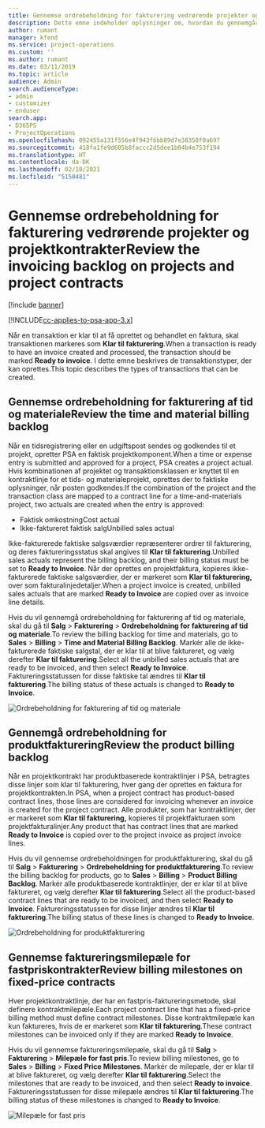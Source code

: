 ```yaml
---
title: Gennemse ordrebeholdning for fakturering vedrørende projekter og projektkontrakter
description: Dette emne indeholder oplysninger om, hvordan du gennemgår tid, udgifter og produktbeholdninger, og hvordan du markerer dem som klar til fakturering.
author: rumant
manager: kfend
ms.service: project-operations
ms.custom: ''
ms.author: rumant
ms.date: 03/11/2019
ms.topic: article
audience: Admin
search.audienceType:
- admin
- customizer
- enduser
search.app:
- D365PS
- ProjectOperations
ms.openlocfilehash: 092455a131f556e4f943f6bb89d7e38358f0a697
ms.sourcegitcommit: 418fa1fe9d605b8faccc2d5dee1b04b4e753f194
ms.translationtype: HT
ms.contentlocale: da-DK
ms.lasthandoff: 02/10/2021
ms.locfileid: "5150481"
---
```

# <a name="review-the-invoicing-backlog-on-projects-and-project-contracts"></a><span data-ttu-id="e6e02-103">Gennemse ordrebeholdning for fakturering vedrørende projekter og projektkontrakter</span><span class="sxs-lookup"><span data-stu-id="e6e02-103">Review the invoicing backlog on projects and project contracts</span></span>

[!include [banner](../includes/psa-now-project-operations.md)]

[!INCLUDE[cc-applies-to-psa-app-3.x](../includes/cc-applies-to-psa-app-3x.md)]

<span data-ttu-id="e6e02-104">Når en transaktion er klar til at få oprettet og behandlet en faktura, skal transaktionen markeres som **Klar til fakturering**.</span><span class="sxs-lookup"><span data-stu-id="e6e02-104">When a transaction is ready to have an invoice created and processed, the transaction should be marked **Ready to invoice**.</span></span> <span data-ttu-id="e6e02-105">I dette emne beskrives de transaktionstyper, der kan oprettes.</span><span class="sxs-lookup"><span data-stu-id="e6e02-105">This topic describes the types of transactions that can be created.</span></span>

## <a name="review-the-time-and-material-billing-backlog"></a><span data-ttu-id="e6e02-106">Gennemse ordrebeholdning for fakturering af tid og materiale</span><span class="sxs-lookup"><span data-stu-id="e6e02-106">Review the time and material billing backlog</span></span>

<span data-ttu-id="e6e02-107">Når en tidsregistrering eller en udgiftspost sendes og godkendes til et projekt, opretter PSA en faktisk projektkomponent.</span><span class="sxs-lookup"><span data-stu-id="e6e02-107">When a time or expense entry is submitted and approved for a project, PSA creates a project actual.</span></span> <span data-ttu-id="e6e02-108">Hvis kombinationen af projektet og transaktionsklassen er knyttet til en kontraktlinje for et tids- og materialeprojekt, oprettes der to faktiske oplysninger, når posten godkendes:</span><span class="sxs-lookup"><span data-stu-id="e6e02-108">If the combination of the project and the transaction class are mapped to a contract line for a time-and-materials project, two actuals are created when the entry is approved:</span></span>

- <span data-ttu-id="e6e02-109">Faktisk omkostning</span><span class="sxs-lookup"><span data-stu-id="e6e02-109">Cost actual</span></span> 
- <span data-ttu-id="e6e02-110">Ikke-faktureret faktisk salg</span><span class="sxs-lookup"><span data-stu-id="e6e02-110">Unbilled sales actual</span></span>

<span data-ttu-id="e6e02-111">Ikke-fakturerede faktiske salgsværdier repræsenterer ordrer til fakturering, og deres faktureringsstatus skal angives til **Klar til fakturering**.</span><span class="sxs-lookup"><span data-stu-id="e6e02-111">Unbilled sales actuals represent the billing backlog, and their billing status must be set to **Ready to Invoice**.</span></span> <span data-ttu-id="e6e02-112">Når der oprettes en projektfaktura, kopieres ikke-fakturerede faktiske salgsværdier, der er markeret som **Klar til fakturering,** over som fakturalinjedetaljer.</span><span class="sxs-lookup"><span data-stu-id="e6e02-112">When a project invoice is created, unbilled sales actuals that are marked **Ready to Invoice** are copied over as invoice line details.</span></span>

<span data-ttu-id="e6e02-113">Hvis du vil gennemgå ordrebeholdning for fakturering af tid og materiale, skal du gå til **Salg** \> **Fakturering** \> **Ordrebeholdning for fakturering af tid og materiale**.</span><span class="sxs-lookup"><span data-stu-id="e6e02-113">To review the billing backlog for time and materials, go to **Sales** \> **Billing** \> **Time and Material Billing Backlog**.</span></span> <span data-ttu-id="e6e02-114">Markér alle de ikke-fakturerede faktiske salgstal, der er klar til at blive faktureret, og vælg derefter **Klar til fakturering**.</span><span class="sxs-lookup"><span data-stu-id="e6e02-114">Select all the unbilled sales actuals that are ready to be invoiced, and then select **Ready to Invoice**.</span></span> <span data-ttu-id="e6e02-115">Faktureringsstatussen for disse faktiske tal ændres til **Klar til fakturering**.</span><span class="sxs-lookup"><span data-stu-id="e6e02-115">The billing status of these actuals is changed to **Ready to Invoice**.</span></span>

![Ordrebeholdning for fakturering af tid og materiale](media/TMBacklog.png)

## <a name="review-the-product-billing-backlog"></a><span data-ttu-id="e6e02-117">Gennemgå ordrebeholdning for produktfakturering</span><span class="sxs-lookup"><span data-stu-id="e6e02-117">Review the product billing backlog</span></span>

<span data-ttu-id="e6e02-118">Når en projektkontrakt har produktbaserede kontraktlinjer i PSA, betragtes disse linjer som klar til fakturering, hver gang der oprettes en faktura for projektkontrakten.</span><span class="sxs-lookup"><span data-stu-id="e6e02-118">In PSA, when a project contract has product-based contract lines, those lines are considered for invoicing whenever an invoice is created for the project contract.</span></span> <span data-ttu-id="e6e02-119">Alle produkter, som har kontraktlinjer, der er markeret som **Klar til fakturering,** kopieres til projektfakturaen som projektfakturalinjer.</span><span class="sxs-lookup"><span data-stu-id="e6e02-119">Any product that has contract lines that are marked **Ready to Invoice** is copied over to the project invoice as project invoice lines.</span></span>

<span data-ttu-id="e6e02-120">Hvis du vil gennemse ordrebeholdningen for produktfakturering, skal du gå til **Salg** \> **Fakturering** \> **Ordrebeholdning for produktfakturering**.</span><span class="sxs-lookup"><span data-stu-id="e6e02-120">To review the billing backlog for products, go to **Sales** \> **Billing** \> **Product Billing Backlog**.</span></span> <span data-ttu-id="e6e02-121">Markér alle produktbaserede kontraktlinjer, der er klar til at blive faktureret, og vælg derefter **Klar til fakturering**.</span><span class="sxs-lookup"><span data-stu-id="e6e02-121">Select all the product-based contract lines that are ready to be invoiced, and then select **Ready to Invoice**.</span></span> <span data-ttu-id="e6e02-122">Faktureringsstatussen for disse linjer ændres til **Klar til fakturering**.</span><span class="sxs-lookup"><span data-stu-id="e6e02-122">The billing status of these lines is changed to **Ready to Invoice**.</span></span>

![Ordrebeholdning for produktfakturering](media/ProductBacklog.png)

## <a name="review-billing-milestones-on-fixed-price-contracts"></a><span data-ttu-id="e6e02-124">Gennemse faktureringsmilepæle for fastpriskontrakter</span><span class="sxs-lookup"><span data-stu-id="e6e02-124">Review billing milestones on fixed-price contracts</span></span>

<span data-ttu-id="e6e02-125">Hver projektkontraktlinje, der har en fastpris-faktureringsmetode, skal definere kontraktmilepæle.</span><span class="sxs-lookup"><span data-stu-id="e6e02-125">Each project contract line that has a fixed-price billing method must define contract milestones.</span></span> <span data-ttu-id="e6e02-126">Disse kontraktmilepæle kan kun faktureres, hvis de er markeret som **Klar til fakturering**.</span><span class="sxs-lookup"><span data-stu-id="e6e02-126">These contract milestones can be invoiced only if they are marked **Ready to Invoice**.</span></span> 

<span data-ttu-id="e6e02-127">Hvis du vil gennemse faktureringsmilepæle, skal du gå til **Salg** \> **Fakturering** \> **Milepæle for fast pris**.</span><span class="sxs-lookup"><span data-stu-id="e6e02-127">To review billing milestones, go to **Sales** \> **Billing** \> **Fixed Price Milestones**.</span></span> <span data-ttu-id="e6e02-128">Markér de milepæle, der er klar til at blive faktureret, og vælg derefter **Klar til fakturering**.</span><span class="sxs-lookup"><span data-stu-id="e6e02-128">Select the milestones that are ready to be invoiced, and then select **Ready to invoice**.</span></span> <span data-ttu-id="e6e02-129">Faktureringsstatussen for disse milepæle ændres til **Klar til fakturering**.</span><span class="sxs-lookup"><span data-stu-id="e6e02-129">The billing status of these milestones is changed to **Ready to Invoice**.</span></span>

![Milepæle for fast pris](media/FPBacklog.png)
